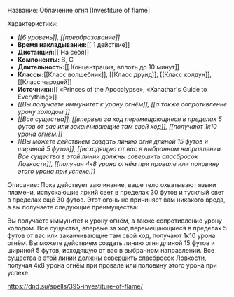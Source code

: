 Название: Облачение огня \[Investiture of flame] 

Характеристики:
- *[[6 уровень]], [[преобразование]]*
- **Время накладывания:**[[ 1 действие]]
- **Дистанция:**[[ На себя]]
- **Компоненты:** В, С
- **Длительность:**[[ Концентрация, вплоть до 10 минут]]
- **Классы:**[[Класс  волшебник]], [[Класс друид]], [[Класс колдун]], [[Класс чародей]]
- **Источники:**[[ «Princes of the Apocalypse», «Xanathar's Guide to Everything»]]
- *[[Вы получаете иммунитет к урону огнём]], [[а также сопротивление урону холодом.]]*
- *[[Все существа]], [[впервые за ход перемещающиеся в пределах 5 футов от вас или заканчивающие там свой ход]], [[получают 1к10 урона огнём.]]*
- *[[Вы можете действием создать линию огня длиной 15 футов и шириной 5 футов]], [[исходящую от вас в выбранном направлении. Все существа в этой линии должны совершить спасбросок Ловкости]], [[получая 4к8 урона огнём при провале или половину этого урона при успехе.]]*

Описание:
Пока действует заклинание, ваше тело охватывают языки пламени, испускающие яркий свет в пределах 30 футов и тусклый свет в пределах ещё 30 футов. Этот огонь не причиняет вам никакого вреда, а вы получаете следующие преимущества:

Вы получаете иммунитет к урону огнём, а также сопротивление урону холодом.
Все существа, впервые за ход перемещающиеся в пределах 5 футов от вас или заканчивающие там свой ход, получают 1к10 урона огнём.
Вы можете действием создать линию огня длиной 15 футов и шириной 5 футов, исходящую от вас в выбранном направлении. Все существа в этой линии должны совершить спасбросок Ловкости, получая 4к8 урона огнём при провале или половину этого урона при успехе.

https://dnd.su/spells/395-investiture-of-flame/